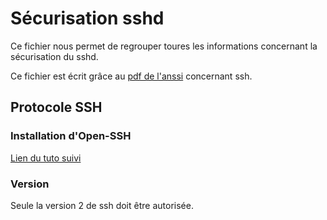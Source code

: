 # Sécurisation sshd

Ce fichier nous permet de regrouper toures les informations concernant la sécurisation du sshd.

Ce fichier est écrit grâce au [pdf de l'anssi](images/PDFAnssiSSH) concernant ssh.

## Protocole SSH

### Installation d'Open-SSH

[Lien du tuto suivi](https://phoenixnap.com/kb/how-to-enable-ssh-centos-7)

### Version

Seule la version 2 de ssh doit être autorisée.
